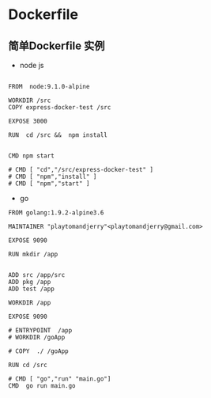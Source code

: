 # Dockerfile   










## 简单Dockerfile 实例  
* node js 

 ``` docker

FROM  node:9.1.0-alpine 

WORKDIR /src  
COPY express-docker-test /src  

EXPOSE 3000  

RUN  cd /src &&  npm install


CMD npm start

# CMD [ "cd","/src/express-docker-test" ]  
# CMD [ "npm","install" ]  
# CMD [ "npm","start" ]
```

* go 
```docker 
FROM golang:1.9.2-alpine3.6  

MAINTAINER "playtomandjerry"<playtomandjerry@gmail.com>  

EXPOSE 9090  

RUN mkdir /app 


ADD src /app/src
ADD pkg /app
ADD test /app

WORKDIR /app

EXPOSE 9090

# ENTRYPOINT  /app
# WORKDIR /goApp

# COPY  ./ /goApp  

RUN cd /src 

# CMD [ "go","run" "main.go"]
CMD  go run main.go
```


